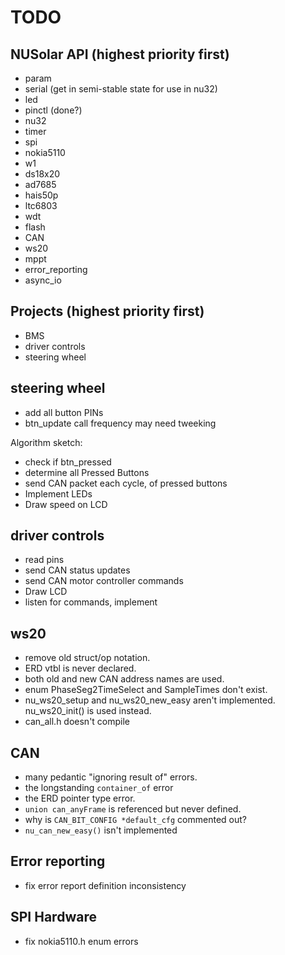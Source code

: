 TODO
====

NUSolar API (highest priority first)
----
* param
* serial (get in semi-stable state for use in nu32)
* led
* pinctl (done?)
* nu32
* timer
* spi
* nokia5110
* w1
* ds18x20
* ad7685
* hais50p
* ltc6803
* wdt
* flash
* CAN
* ws20
* mppt
* error_reporting
* async_io

Projects (highest priority first)
----
* BMS
* driver controls
* steering wheel

steering wheel
----

* add all button PINs
* btn_update call frequency may need tweeking

Algorithm sketch:
* check if btn_pressed
* determine all Pressed Buttons
* send CAN packet each cycle, of pressed buttons
* Implement LEDs
* Draw speed on LCD

driver controls
----
* read pins
* send CAN status updates
* send CAN motor controller commands
* Draw LCD
* listen for commands, implement

ws20
----
* remove old struct/op notation.
* ERD vtbl is never declared.
* both old and new CAN address names are used.
* enum PhaseSeg2TimeSelect and SampleTimes don't exist.
* nu_ws20_setup and nu_ws20_new_easy aren't implemented. nu_ws20_init() is used instead.
* can_all.h doesn't compile

CAN
---
* many pedantic "ignoring result of" errors.
* the longstanding `container_of` error
* the ERD pointer type error.
* `union can_anyFrame` is referenced but never defined.
* why is `CAN_BIT_CONFIG *default_cfg` commented out?
* `nu_can_new_easy()` isn't implemented


Error reporting
----
* fix error report definition inconsistency

SPI Hardware
----
* fix nokia5110.h enum errors
